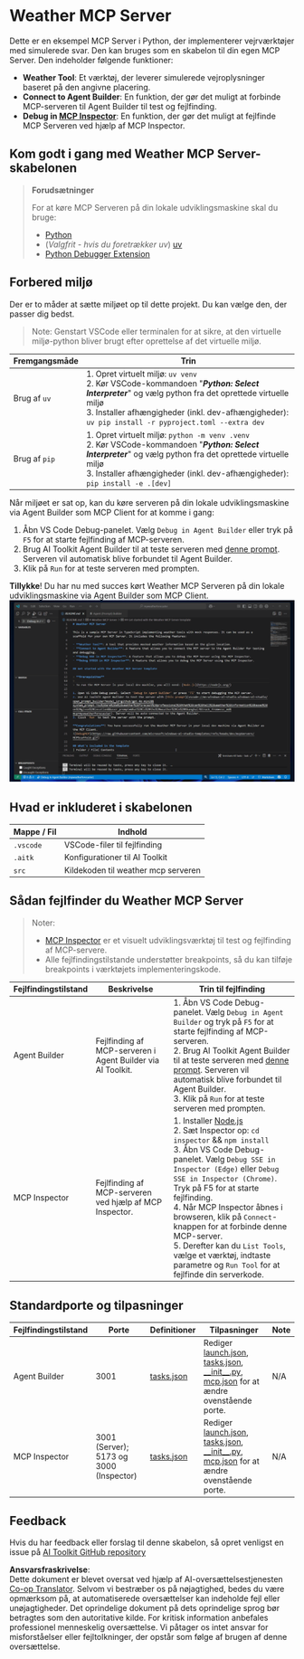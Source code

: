 <!--
CO_OP_TRANSLATOR_METADATA:
{
  "original_hash": "999c5e7623c1e2d5e5a07c2feb39eb67",
  "translation_date": "2025-07-14T08:29:05+00:00",
  "source_file": "10-StreamliningAIWorkflowsBuildingAnMCPServerWithAIToolkit/lab3/code/weather_mcp/README.md",
  "language_code": "da"
}
-->
# Weather MCP Server

Dette er en eksempel MCP Server i Python, der implementerer vejrværktøjer med simulerede svar. Den kan bruges som en skabelon til din egen MCP Server. Den indeholder følgende funktioner:

- **Weather Tool**: Et værktøj, der leverer simulerede vejroplysninger baseret på den angivne placering.
- **Connect to Agent Builder**: En funktion, der gør det muligt at forbinde MCP-serveren til Agent Builder til test og fejlfinding.
- **Debug in [MCP Inspector](https://github.com/modelcontextprotocol/inspector)**: En funktion, der gør det muligt at fejlfinde MCP Serveren ved hjælp af MCP Inspector.

## Kom godt i gang med Weather MCP Server-skabelonen

> **Forudsætninger**
>
> For at køre MCP Serveren på din lokale udviklingsmaskine skal du bruge:
>
> - [Python](https://www.python.org/)
> - (*Valgfrit - hvis du foretrækker uv*) [uv](https://github.com/astral-sh/uv)
> - [Python Debugger Extension](https://marketplace.visualstudio.com/items?itemName=ms-python.debugpy)

## Forbered miljø

Der er to måder at sætte miljøet op til dette projekt. Du kan vælge den, der passer dig bedst.

> Note: Genstart VSCode eller terminalen for at sikre, at den virtuelle miljø-python bliver brugt efter oprettelse af det virtuelle miljø.

| Fremgangsmåde | Trin |
| -------- | ----- |
| Brug af `uv` | 1. Opret virtuelt miljø: `uv venv` <br>2. Kør VSCode-kommandoen "***Python: Select Interpreter***" og vælg python fra det oprettede virtuelle miljø <br>3. Installer afhængigheder (inkl. dev-afhængigheder): `uv pip install -r pyproject.toml --extra dev` |
| Brug af `pip` | 1. Opret virtuelt miljø: `python -m venv .venv` <br>2. Kør VSCode-kommandoen "***Python: Select Interpreter***" og vælg python fra det oprettede virtuelle miljø<br>3. Installer afhængigheder (inkl. dev-afhængigheder): `pip install -e .[dev]` |

Når miljøet er sat op, kan du køre serveren på din lokale udviklingsmaskine via Agent Builder som MCP Client for at komme i gang:
1. Åbn VS Code Debug-panelet. Vælg `Debug in Agent Builder` eller tryk på `F5` for at starte fejlfinding af MCP-serveren.
2. Brug AI Toolkit Agent Builder til at teste serveren med [denne prompt](../../../../../../../../../../open_prompt_builder). Serveren vil automatisk blive forbundet til Agent Builder.
3. Klik på `Run` for at teste serveren med prompten.

**Tillykke**! Du har nu med succes kørt Weather MCP Serveren på din lokale udviklingsmaskine via Agent Builder som MCP Client.  
![DebugMCP](https://raw.githubusercontent.com/microsoft/windows-ai-studio-templates/refs/heads/dev/mcpServers/mcp_debug.gif)

## Hvad er inkluderet i skabelonen

| Mappe / Fil | Indhold                                     |
| ------------ | -------------------------------------------- |
| `.vscode`    | VSCode-filer til fejlfinding                 |
| `.aitk`      | Konfigurationer til AI Toolkit                |
| `src`        | Kildekoden til weather mcp serveren           |

## Sådan fejlfinder du Weather MCP Server

> Noter:
> - [MCP Inspector](https://github.com/modelcontextprotocol/inspector) er et visuelt udviklingsværktøj til test og fejlfinding af MCP-servere.
> - Alle fejlfindingstilstande understøtter breakpoints, så du kan tilføje breakpoints i værktøjets implementeringskode.

| Fejlfindingstilstand | Beskrivelse | Trin til fejlfinding |
| ---------- | ----------- | --------------- |
| Agent Builder | Fejlfinding af MCP-serveren i Agent Builder via AI Toolkit. | 1. Åbn VS Code Debug-panelet. Vælg `Debug in Agent Builder` og tryk på `F5` for at starte fejlfinding af MCP-serveren.<br>2. Brug AI Toolkit Agent Builder til at teste serveren med [denne prompt](../../../../../../../../../../open_prompt_builder). Serveren vil automatisk blive forbundet til Agent Builder.<br>3. Klik på `Run` for at teste serveren med prompten. |
| MCP Inspector | Fejlfinding af MCP-serveren ved hjælp af MCP Inspector. | 1. Installer [Node.js](https://nodejs.org/)<br> 2. Sæt Inspector op: `cd inspector` && `npm install` <br> 3. Åbn VS Code Debug-panelet. Vælg `Debug SSE in Inspector (Edge)` eller `Debug SSE in Inspector (Chrome)`. Tryk på F5 for at starte fejlfinding.<br> 4. Når MCP Inspector åbnes i browseren, klik på `Connect`-knappen for at forbinde denne MCP-server.<br> 5. Derefter kan du `List Tools`, vælge et værktøj, indtaste parametre og `Run Tool` for at fejlfinde din serverkode.<br> |

## Standardporte og tilpasninger

| Fejlfindingstilstand | Porte | Definitioner | Tilpasninger | Note |
| ---------- | ----- | ------------ | -------------- |-------------- |
| Agent Builder | 3001 | [tasks.json](../../../../../../10-StreamliningAIWorkflowsBuildingAnMCPServerWithAIToolkit/lab3/code/weather_mcp/.vscode/tasks.json) | Rediger [launch.json](../../../../../../10-StreamliningAIWorkflowsBuildingAnMCPServerWithAIToolkit/lab3/code/weather_mcp/.vscode/launch.json), [tasks.json](../../../../../../10-StreamliningAIWorkflowsBuildingAnMCPServerWithAIToolkit/lab3/code/weather_mcp/.vscode/tasks.json), [\_\_init\_\_.py](../../../../../../10-StreamliningAIWorkflowsBuildingAnMCPServerWithAIToolkit/lab3/code/weather_mcp/src/__init__.py), [mcp.json](../../../../../../10-StreamliningAIWorkflowsBuildingAnMCPServerWithAIToolkit/lab3/code/weather_mcp/.aitk/mcp.json) for at ændre ovenstående porte. | N/A |
| MCP Inspector | 3001 (Server); 5173 og 3000 (Inspector) | [tasks.json](../../../../../../10-StreamliningAIWorkflowsBuildingAnMCPServerWithAIToolkit/lab3/code/weather_mcp/.vscode/tasks.json) | Rediger [launch.json](../../../../../../10-StreamliningAIWorkflowsBuildingAnMCPServerWithAIToolkit/lab3/code/weather_mcp/.vscode/launch.json), [tasks.json](../../../../../../10-StreamliningAIWorkflowsBuildingAnMCPServerWithAIToolkit/lab3/code/weather_mcp/.vscode/tasks.json), [\_\_init\_\_.py](../../../../../../10-StreamliningAIWorkflowsBuildingAnMCPServerWithAIToolkit/lab3/code/weather_mcp/src/__init__.py), [mcp.json](../../../../../../10-StreamliningAIWorkflowsBuildingAnMCPServerWithAIToolkit/lab3/code/weather_mcp/.aitk/mcp.json) for at ændre ovenstående porte.| N/A |

## Feedback

Hvis du har feedback eller forslag til denne skabelon, så opret venligst en issue på [AI Toolkit GitHub repository](https://github.com/microsoft/vscode-ai-toolkit/issues)

**Ansvarsfraskrivelse**:  
Dette dokument er blevet oversat ved hjælp af AI-oversættelsestjenesten [Co-op Translator](https://github.com/Azure/co-op-translator). Selvom vi bestræber os på nøjagtighed, bedes du være opmærksom på, at automatiserede oversættelser kan indeholde fejl eller unøjagtigheder. Det oprindelige dokument på dets oprindelige sprog bør betragtes som den autoritative kilde. For kritisk information anbefales professionel menneskelig oversættelse. Vi påtager os intet ansvar for misforståelser eller fejltolkninger, der opstår som følge af brugen af denne oversættelse.